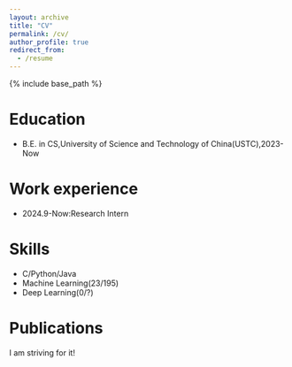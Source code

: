 ```yaml
---
layout: archive
title: "CV"
permalink: /cv/
author_profile: true
redirect_from:
  - /resume
---
```


{% include base_path %}

Education
======
* B.E. in CS,University of Science and Technology of China(USTC),2023-Now

Work experience
======
* 2024.9-Now:Research Intern
  
  
Skills
======
* C/Python/Java
* Machine Learning(23/195)
* Deep Learning(0/?)

Publications
======
  I am striving for it! 
  
<!-- Talks
======
  <ul>{% for post in site.talks reversed %}
    {% include archive-single-talk-cv.html  %}
  {% endfor %}</ul> -->
  
<!-- Teaching
======
  <ul>{% for post in site.teaching reversed %}
    {% include archive-single-cv.html %}
  {% endfor %}</ul> -->
  
<!-- Service and leadership
======
* Currently signed in to 43 different slack teams -->
